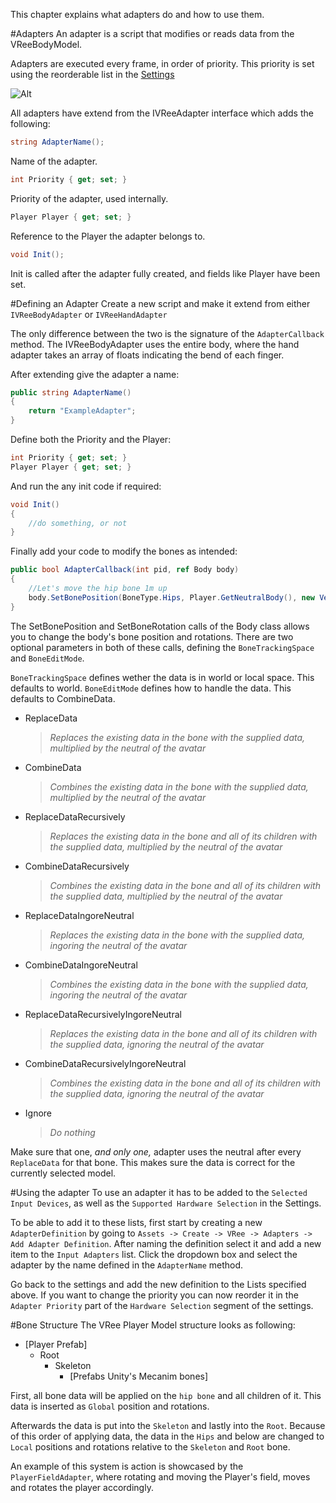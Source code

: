 This chapter explains what adapters do and how to use them.

#Adapters
An adapter is a script that modifies or reads data from the VReeBodyModel.

Adapters are executed every frame, in order of priority. This priority is set using the reorderable list in the [Settings](../vree-settings/#hardware-selection)

![Alt](../images/adapters/adapter-priority.jpg)

All adapters have extend from the IVReeAdapter interface which adds the following:
```c#
string AdapterName();
```
Name of the adapter.
```c#
int Priority { get; set; }
```
Priority of the adapter, used internally.
```c#
Player Player { get; set; }
```
Reference to the Player the adapter belongs to.
```c#
void Init();
```
Init is called after the adapter fully created, and fields like Player have been set.

#Defining an Adapter
Create a new script and make it extend from either `IVReeBodyAdapter` or `IVReeHandAdapter`

The only difference between the two is the signature of the `AdapterCallback` method. The IVReeBodyAdapter uses the entire body, where the hand adapter takes an array of floats indicating the bend of each finger.

After extending give the adapter a name:

```c#
public string AdapterName()
{
    return "ExampleAdapter";
}
```

Define both the Priority and the Player:
```c#
int Priority { get; set; }
Player Player { get; set; }
```

And run the any init code if required:
```c#
void Init()
{
    //do something, or not
}
```

Finally add your code to modify the bones as intended:

```c#
public bool AdapterCallback(int pid, ref Body body)
{
    //Let's move the hip bone 1m up
    body.SetBonePosition(BoneType.Hips, Player.GetNeutralBody(), new Vector3(0, 1, 0));
}
```

The SetBonePosition and SetBoneRotation calls of the Body class allows you to change the body's bone position and rotations.
There are two optional parameters in both of these calls, defining the `BoneTrackingSpace` and `BoneEditMode`.

`BoneTrackingSpace` defines wether the data is in world or local space. This defaults to world.
`BoneEditMode` defines how to handle the data. This defaults to CombineData.  

- ReplaceData

    >    *Replaces the existing data in the bone with the supplied data, multiplied by the neutral of the avatar*

- CombineData

    >    *Combines the existing data in the bone with the supplied data, multiplied by the neutral of the avatar*

- ReplaceDataRecursively

    >    *Replaces the existing data in the bone and all of its children with the supplied data, multiplied by the neutral of the avatar*

- CombineDataRecursively

    >    *Combines the existing data in the bone and all of its children with the supplied data, multiplied by the neutral of the avatar*

- ReplaceDataIngoreNeutral

    >    *Replaces the existing data in the bone with the supplied data, ingoring the neutral of the avatar*

- CombineDataIngoreNeutral

    >    *Combines the existing data in the bone with the supplied data, ingoring the neutral of the avatar*

- ReplaceDataRecursivelyIngoreNeutral

    >    *Replaces the existing data in the bone and all of its children with the supplied data, ignoring the neutral of the avatar*

- CombineDataRecursivelyIngoreNeutral

    >    *Combines the existing data in the bone and all of its children with the supplied data, ignoring the neutral of the avatar*

- Ignore

    >    *Do nothing*

Make sure that one, *and only one,* adapter uses the neutral after every `ReplaceData` for that bone. This makes sure the data is correct for the currently selected model.

#Using the adapter
To use an adapter it has to be added to the `Selected Input Devices`, as well as the `Supported Hardware Selection` in the Settings.

To be able to add it to these lists, first start by creating a new `AdapterDefinition` by going to `Assets -> Create -> VRee -> Adapters -> Add Adapter Definition`.
After naming the definition select it and add a new item to the `Input Adapters` list. Click the dropdown box and select the adapter by the name defined in the `AdapterName` method.

Go back to the settings and add the new definition to the Lists specified above.
If you want to change the priority you can now reorder it in the `Adapter Priority` part of the `Hardware Selection` segment of the settings.

#Bone Structure
The VRee Player Model structure looks as following:

 - [Player Prefab]
    - Root
        - Skeleton
            - [Prefabs Unity's Mecanim bones]

First, all bone data will be applied on the `hip bone` and all children of it.
This data is inserted as `Global` position and rotations.

Afterwards the data is put into the `Skeleton` and lastly into the `Root`. Because of this order of applying data, the data in the `Hips` and below are changed to `Local` positions and rotations relative to the `Skeleton` and `Root` bone.

An example of this system is action is showcased by the `PlayerFieldAdapter`, where rotating and moving the Player's field, moves and rotates the player accordingly.